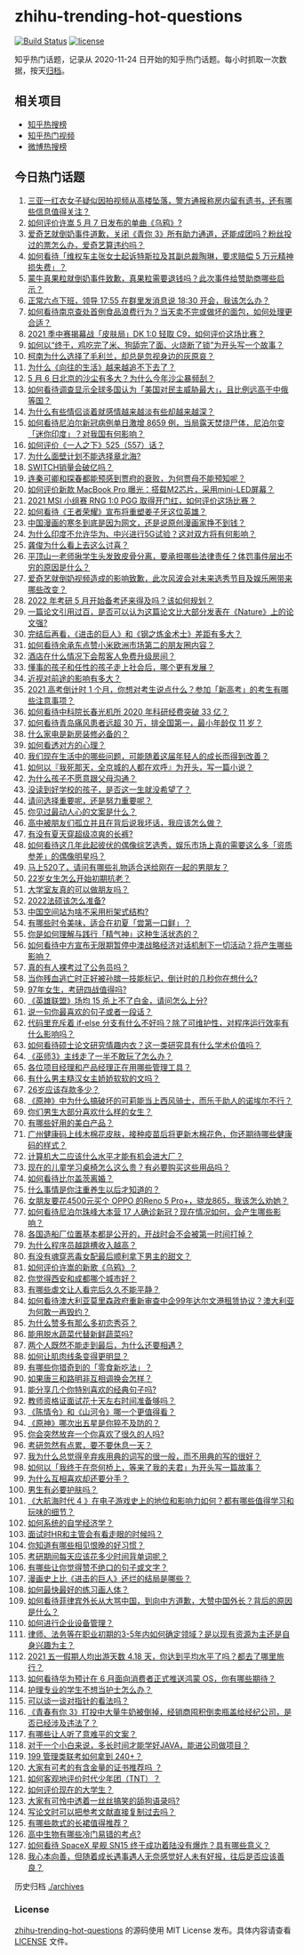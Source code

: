 # zhihu-trending-hot-questions

[![Build Status](https://github.com/justjavac/zhihu-trending-hot-questions/workflows/ci/badge.svg?branch=master)](https://github.com/justjavac/zhihu-trending-hot-questions/actions)
[![license](https://img.shields.io/github/license/justjavac/zhihu-trending-hot-questions)](https://github.com/justjavac/zhihu-trending-hot-questions/blob/master/LICENSE)

知乎热门话题，记录从 2020-11-24 日开始的知乎热门话题。每小时抓取一次数据，按天[归档](./archives)。

## 相关项目

- [知乎热搜榜](https://github.com/justjavac/zhihu-trending-top-search)
- [知乎热门视频](https://github.com/justjavac/zhihu-trending-hot-video)
- [微博热搜榜](https://github.com/justjavac/weibo-trending-hot-search)

## 今日热门话题

<!-- BEGIN -->
<!-- 最后更新时间 Fri May 07 2021 13:08:01 GMT+0800 (China Standard Time) -->

1. [三亚一红衣女子疑似因拍视频从高楼坠落，警方通报称房内留有遗书，还有哪些信息值得关注？](https://www.zhihu.com/question/458070461)
2. [如何评价许嵩 5 月 7 日发布的单曲《乌鸦》?](https://www.zhihu.com/question/458033842)
3. [爱奇艺就倒奶事件道歉，关闭《青你
   3》所有助力通道，还能成团吗？粉丝投过的票怎么办，爱奇艺算违约吗？](https://www.zhihu.com/question/458134685)
4. [如何看待「维权车主张女士起诉特斯拉及其副总裁陶琳，要求赔偿 5
   万元精神损失费」？](https://www.zhihu.com/question/458105347)
5. [蒙牛真果粒就倒奶事件致歉，真果粒需要退钱吗？此次事件给赞助商哪些启示？](https://www.zhihu.com/question/458167147)
6. [正常六点下班，领导 17:55 在群里发消息说 18:30
   开会，我该怎么办？](https://www.zhihu.com/question/441394605)
7. [如何看待南京查处首例食品浪费行为？当天卖不完或做坏的面包，如何处理更合适？](https://www.zhihu.com/question/457974834)
8. [2021 季中赛揭幕战「皮肤局」DK 1:0 轻取
   C9，如何评价这场比赛？](https://www.zhihu.com/question/458112629)
9. [如何以“终于，鸡吃完了米、狗舔完了面、火烧断了锁”为开头写一个故事？](https://www.zhihu.com/question/457135766)
10. [柯南为什么选择了毛利兰，却总是忽视身边的灰原哀？](https://www.zhihu.com/question/53067413)
11. [为什么《向往的生活》越来越追不下去了？](https://www.zhihu.com/question/398276926)
12. [5 月 6 日北京的沙尘有多大？为什么今年沙尘暴频刮？](https://www.zhihu.com/question/458041483)
13. [如何看待调查显示全球多国认为「美国对民主威胁最大」，且比例远高于中俄等国？](https://www.zhihu.com/question/458036784)
14. [为什么有些情侣谈着就感情越来越淡有些却越来越深？](https://www.zhihu.com/question/27713207)
15. [如何看待尼泊尔新冠病例单日激增 8659
    例，当局露天焚烧尸体，尼泊尔变「迷你印度」？对我国有何影响？](https://www.zhihu.com/question/457888018)
16. [如何评价《一人之下》525（557）话？](https://www.zhihu.com/question/458099281)
17. [为什么面壁计划不能选择章北海?](https://www.zhihu.com/question/339320982)
18. [SWITCH销量会破亿吗？](https://www.zhihu.com/question/266492999)
19. [连秦可卿和探春都能预感到贾府的衰败，为何贾母不能预知呢？](https://www.zhihu.com/question/454745776)
20. [如何评价新款 MacBook Pro
    曝光：搭载M2芯片，采用mini-LED屏幕？](https://www.zhihu.com/question/457911220)
21. [2021 MSI 小组赛 RNG 1:0 PGG
    取得开门红，如何评价这场比赛？](https://www.zhihu.com/question/458124015)
22. [如何看待《王者荣耀》宣布将重塑姜子牙这位英雄？](https://www.zhihu.com/question/457939742)
23. [中国漫画的寒冬到底是因为网文，还是说原创漫画家挣不到钱？](https://www.zhihu.com/question/457656271)
24. [为什么印度不允许华为、中兴进行5G试验？这对双方将有何影响？](https://www.zhihu.com/question/458023253)
25. [龚俊为什么看上去这么讨喜？](https://www.zhihu.com/question/456646250)
26. [平顶山一老师揪学生头发致皮骨分离，要承担哪些法律责任？体罚事件层出不穷的原因是什么？](https://www.zhihu.com/question/458043387)
27. [爱奇艺就倒奶视频造成的影响致歉，此次风波会对未来选秀节目及娱乐圈带来哪些改变？](https://www.zhihu.com/question/458135128)
28. [2022 年考研 5 月开始备考还来得及吗？该如何规划？](https://www.zhihu.com/question/458059218)
29. [一篇论文引用过百，是否可以认为这篇论文比大部分发表在《Nature》上的论文强?](https://www.zhihu.com/question/458015175)
30. [完结后再看，《进击的巨人》和《钢之炼金术士》差距有多大？](https://www.zhihu.com/question/457859510)
31. [如何看待余承东点赞小米欧洲市场第二的朋友圈内容？](https://www.zhihu.com/question/458030150)
32. [酒店在什么情况下会帮客人免费升级房间？](https://www.zhihu.com/question/26920344)
33. [懂事的孩子和任性的孩子走上社会后，哪个更有发展？](https://www.zhihu.com/question/455549481)
34. [近视对前途的影响有多大？](https://www.zhihu.com/question/408929919)
35. [2021 高考倒计时 1
    个月，你想对考生说点什么？参加「新高考」的考生有哪些注意事项？](https://www.zhihu.com/question/458155598)
36. [如何看待中科院长春光机所 2020 年科研经费突破 33 亿？](https://www.zhihu.com/question/457734337)
37. [如何看待青岛痛风患者远超 30 万，排全国第一，最小年龄仅 11
    岁？](https://www.zhihu.com/question/457241530)
38. [什么家电是新房装修必备的？](https://www.zhihu.com/question/457892899)
39. [如何看透对方的心理？](https://www.zhihu.com/question/455593731)
40. [我们现在生活中的哪些问题，可能随着这届年轻人的成长而得到改善？](https://www.zhihu.com/question/457149878)
41. [如何以『我死那天，全京城的人都在欢呼』为开头，写一篇小说？](https://www.zhihu.com/question/431814166)
42. [为什么孩子不愿意跟父母沟通？](https://www.zhihu.com/question/277346248)
43. [没读到好学校的孩子，是否这一生就没希望了？](https://www.zhihu.com/question/456153626)
44. [请问选择重要呢，还是努力重要呢？](https://www.zhihu.com/question/456182477)
45. [你见过最动人心的文案是什么？](https://www.zhihu.com/question/434963816)
46. [高中被朋友们孤立并且在背后说我坏话，我应该怎么做？](https://www.zhihu.com/question/457470150)
47. [有没有夏天穿超级凉爽的长裤?](https://www.zhihu.com/question/24273631)
48. [如何看待这几年此起彼伏的偶像综艺选秀，娱乐市场上真的需要这么多「资质参差」的偶像明星吗？](https://www.zhihu.com/question/457856792)
49. [马上520了，请问有哪些礼物适合送给刚在一起的男朋友？](https://www.zhihu.com/question/392835561)
50. [22岁女生怎么开始初期抗老？](https://www.zhihu.com/question/35779421)
51. [大学室友真的可以做朋友吗？](https://www.zhihu.com/question/448307397)
52. [2022法硕该怎么准备?](https://www.zhihu.com/question/426080698)
53. [中国空间站为啥不采用桁架式结构?](https://www.zhihu.com/question/303552519)
54. [有哪些时令美味，适合在初夏「尝第一口鲜」？](https://www.zhihu.com/question/457017606)
55. [你是如何理解与践行「精气神」这种生活状态的？](https://www.zhihu.com/question/457145229)
56. [如何看待中方宣布无限期暂停中澳战略经济对话机制下一切活动？将产生哪些影响？](https://www.zhihu.com/question/458017814)
57. [真的有人裸考过了公务员吗？](https://www.zhihu.com/question/276113114)
58. [当你残血逃亡时正好被孙膑一技能标记，倒计时的几秒你在想什么?](https://www.zhihu.com/question/457388857)
59. [97年女生，考研四战值得吗?](https://www.zhihu.com/question/451524041)
60. [《英雄联盟》场均 15 杀上不了白金，请问怎么上分?](https://www.zhihu.com/question/457810299)
61. [说一句你最喜欢的句子或者一段话？](https://www.zhihu.com/question/448618978)
62. [代码里充斥着 if-else
    分支有什么不好吗？除了可维护性，对程序运行效率有什么影响吗？](https://www.zhihu.com/question/441518636)
63. [如何看待硕士论文研究情趣内衣？这一类研究具有什么学术价值吗？](https://www.zhihu.com/question/457147408)
64. [《巫师3》主线走了一半不敢玩了怎么办？](https://www.zhihu.com/question/429592567)
65. [各位项目经理和产品经理正在用哪些管理工具？](https://www.zhihu.com/question/20220285)
66. [有什么男主糙汉女主娇娇软软的文吗？](https://www.zhihu.com/question/393112777)
67. [26岁应该存款多少？](https://www.zhihu.com/question/374909843)
68. [《原神》中为什么搞破坏的可莉能当上西风骑士，而乐于助人的诺埃尔不行？](https://www.zhihu.com/question/451288588)
69. [你们男生大部分喜欢什么样的女生？](https://www.zhihu.com/question/440011949)
70. [有哪些好用的美白产品？](https://www.zhihu.com/question/47203247)
71. [广州健康码上线木棉花皮肤，接种疫苗后将更新木棉花色，你还期待哪些健康码的样式？](https://www.zhihu.com/question/458038270)
72. [计算机大二应该什么水平才能有机会进大厂？](https://www.zhihu.com/question/455993306)
73. [现在的儿童学习桌椅怎么这么贵？有必要购买这些用品吗？](https://www.zhihu.com/question/41871182)
74. [如何看待比尔盖茨离婚？](https://www.zhihu.com/question/457735506)
75. [什么事情是你注重养生以后才知道的？](https://www.zhihu.com/question/451372641)
76. [女朋友要花4500元买个 OPPO 的Reno 5
    Pro+，骁龙865，我该怎么劝她？](https://www.zhihu.com/question/455818485)
77. [如何看待尼泊尔珠峰大本营 17
    人确诊新冠？现在情况如何，会产生哪些影响？](https://www.zhihu.com/question/458025451)
78. [各国造船厂位置基本都是公开的，开战时会不会被第一时间打掉？](https://www.zhihu.com/question/457603191)
79. [为什么程序员越跳槽收入越高？](https://www.zhihu.com/question/455248912)
80. [有没有魂穿恶毒女配最后顺利拿下男主的甜文？](https://www.zhihu.com/question/445174404)
81. [如何评价许嵩的新歌《乌鸦》？](https://www.zhihu.com/question/458134702)
82. [你觉得西安和成都哪个城市好？](https://www.zhihu.com/question/379052649)
83. [有哪些虐文让人看完后久久不能平静？](https://www.zhihu.com/question/432725614)
84. [如何看待澳大利亚莫里森政府重新审查中企99年达尔文港租赁协议？澳大利亚为何敢一再毁约？](https://www.zhihu.com/question/457757110)
85. [为什么赞多有那么多初恋秀芬？](https://www.zhihu.com/question/457830128)
86. [能用脱水蔬菜代替新鲜蔬菜吗?](https://www.zhihu.com/question/423534763)
87. [两个人既然不能走到最后，为什么还要相遇？](https://www.zhihu.com/question/455035822)
88. [如何让肌肉线条变得更明显？](https://www.zhihu.com/question/457071972)
89. [有哪些你猎奇到的「零食新吃法」？](https://www.zhihu.com/question/457262929)
90. [如果唐三和路明非互相调换会怎样？](https://www.zhihu.com/question/457614079)
91. [能分享几个你特别喜欢的经典句子吗?](https://www.zhihu.com/question/457082503)
92. [教师资格证面试花十天左右时间准备够吗？](https://www.zhihu.com/question/433616547)
93. [《陈情令》和《山河令》哪一个更值得看？](https://www.zhihu.com/question/452480039)
94. [《原神》哪次出五星是你猝不及防的？](https://www.zhihu.com/question/457196345)
95. [你会突然放弃一个你喜欢了很久的人吗?](https://www.zhihu.com/question/456548983)
96. [考研忽然有点累，要不要休息一天？](https://www.zhihu.com/question/449949480)
97. [我为什么总觉得辛弃疾用典的词写的很一般，而不用典的写的很好？](https://www.zhihu.com/question/51075975)
98. [如何以「我终于在奈何桥上，等来了我的夫君」为开头写一篇故事？](https://www.zhihu.com/question/447930710)
99. [为什么互相喜欢却还要分手？](https://www.zhihu.com/question/303998486)
100. [男生有必要护肤吗？](https://www.zhihu.com/question/318078779)
101. [《大航海时代 4
     》在电子游戏史上的地位和影响力如何？都有哪些值得学习和玩味的细节？](https://www.zhihu.com/question/29672403)
102. [如何系统的自学经济学？](https://www.zhihu.com/question/26733648)
103. [面试时HR和主管会有看走眼的时候吗？](https://www.zhihu.com/question/452324429)
104. [你知道有哪些相见恨晚的好习惯？](https://www.zhihu.com/question/444191417)
105. [考研期间每天应该花多少时间背单词呢？](https://www.zhihu.com/question/457500055)
106. [有哪些让你觉得赞不绝口的句子或文字？](https://www.zhihu.com/question/456310180)
107. [漫画史上比《进击的巨人》还烂的结局是哪些？](https://www.zhihu.com/question/457941791)
108. [如何最快最好的练习画人体？](https://www.zhihu.com/question/357227404)
109. [如何看待菲律宾外长从大骂中国，到向中方道歉，大赞中国外长？背后的原因是什么？](https://www.zhihu.com/question/457922516)
110. [如何进行企业设备管理？](https://www.zhihu.com/question/36012773)
111. [律师、法务等在职业初期的3-5年内如何确定领域？是以现有资源为主还是自身兴趣为主？](https://www.zhihu.com/question/453721235)
112. [2021 五一假期人均出游天数 4.18
     天，你达到平均水平了吗？都去了哪里旅行？](https://www.zhihu.com/question/458009515)
113. [如何看待华为预计在 6 月面向消费者正式推送鸿蒙
     OS，你有哪些期待？](https://www.zhihu.com/question/457820791)
114. [护理专业的学生不想当护士怎么办？](https://www.zhihu.com/question/312670811)
115. [可以谈一谈对指针的看法吗？](https://www.zhihu.com/question/446081991)
116. [《青春有你
     3》打投中大量牛奶被倒掉，经销商囤积倒卖瓶盖给经纪公司，是否已经涉及违法了？](https://www.zhihu.com/question/457626102)
117. [有哪些让人听了意难平的文案？](https://www.zhihu.com/question/441159566)
118. [对于一个小白来说，多长时间才能学好JAVA，能进公司做项目？](https://www.zhihu.com/question/447434199)
119. [199 管理类联考如何拿到 240+？](https://www.zhihu.com/question/61541247)
120. [大家有可考的有含金量的证书推荐吗 ？](https://www.zhihu.com/question/428848820)
121. [如何客观地评价时代少年团（TNT）？](https://www.zhihu.com/question/445848410)
122. [如何评价现在的大学生？](https://www.zhihu.com/question/26452022)
123. [大家有可怜中透着一丝丝搞笑的舔狗语录吗?](https://www.zhihu.com/question/410762692)
124. [写论文时可以把参考文献直接复制过去吗？](https://www.zhihu.com/question/303759376)
125. [有哪些款式的长裙值得推荐？](https://www.zhihu.com/question/270950909)
126. [高中生物有哪些冷门易错的考点?](https://www.zhihu.com/question/447559813)
127. [如何看待 SpaceX 星舰 SN15
     终于成功着陆没有爆炸？具有哪些意义？](https://www.zhihu.com/question/457998938)
128. [我心本向善，但随着成长遇事遇人无奈感觉好人未有好报，往后是否应该善良？](https://www.zhihu.com/question/455632902)

<!-- END -->

历史归档 [./archives](./archives)

### License

[zhihu-trending-hot-questions](https://github.com/justjavac/zhihu-trending-hot-questions)
的源码使用 MIT License 发布。具体内容请查看 [LICENSE](./LICENSE) 文件。
